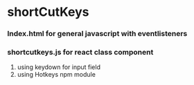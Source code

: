 # shortCutKeys

### Index.html for general javascript with eventlisteners
### shortcutkeys.js for react class component 
1. using keydown for input field 
2. using Hotkeys npm module
